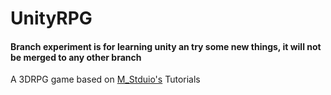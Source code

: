# UnityRPG

#### Branch experiment is for learning unity an try some new things, it will not be merged to any other branch

A 3DRPG game based on [M_Stduio's](https://space.bilibili.com/370283072) Tutorials

